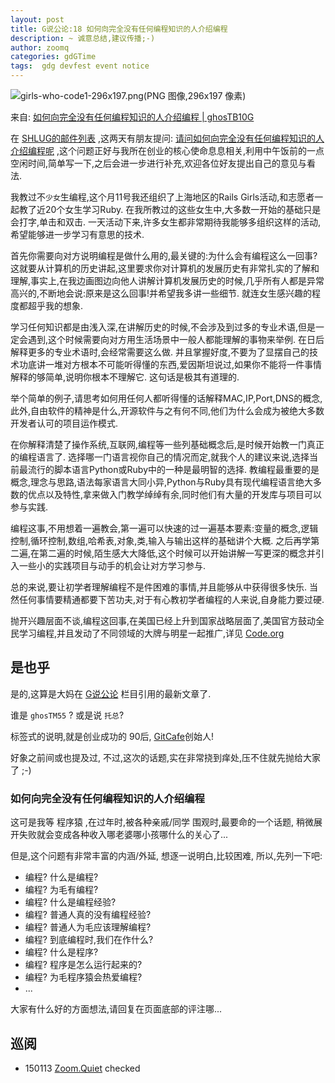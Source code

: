 ```yaml
---
layout: post
title: G说公论:18 如何向完全没有任何编程知识的人介绍编程
description: ~ 诚意总结,建议传播;-)
author: zoomq
categories: gdGTime
tags:  gdg devfest event notice
---
```


![girls-who-code1-296x197.png(PNG 图像,296x197 像素)](http://www.techcabal.com/wp-content/uploads/2013/06/girls-who-code1-296x197.png)

来自: [如何向完全没有任何编程知识的人介绍编程 | ghosTB10G](http://blog.ghostunix.org/2014/01/21/%E5%A6%82%E4%BD%95%E5%90%91%E5%AE%8C%E5%85%A8%E6%B2%A1%E6%9C%89%E4%BB%BB%E4%BD%95%E7%BC%96%E7%A8%8B%E7%9F%A5%E8%AF%86%E7%9A%84%E4%BA%BA%E4%BB%8B%E7%BB%8D%E7%BC%96%E7%A8%8B/)

在
[SHLUG的邮件列表](https://groups.google.com/group/shlug)
,这两天有朋友提问:
[请问如何向完全没有任何编程知识的人介绍编程呢](https://groups.google.com/forum/#!topic/shlug/ahjR8lsQE8M)
,这个问题正好与我所在创业的核心使命息息相关,利用中午饭前的一点空闲时间,简单写一下,之后会进一步进行补充,欢迎各位好友提出自己的意见与看法. 

我教过不`少女`生编程,这个月11号我还组织了上海地区的Rails Girls活动,和志愿者一起教了近20个女生学习Ruby. 在我所教过的这些女生中,大多数一开始的基础只是会打字,单击和双击. 一天活动下来,许多女生都非常期待我能够多组织这样的活动,希望能够进一步学习有意思的技术. 
<!--more-->

首先你需要向对方说明编程是做什么用的,最关键的:为什么会有编程这么一回事?这就要从计算机的历史讲起,这里要求你对计算机的发展历史有非常扎实的了解和理解,事实上,在我边画图边向他人讲解计算机发展历史的时候,几乎所有人都是异常高兴的,不断地会说:原来是这么回事!并希望我多讲一些细节. 就连女生感兴趣的程度都超乎我的想象. 

学习任何知识都是由浅入深,在讲解历史的时候,不会涉及到过多的专业术语,但是一定会遇到,这个时候需要向对方用生活场景中一般人都能理解的事物来举例. 在日后解释更多的专业术语时,会经常需要这么做. 并且掌握好度,不要为了显摆自己的技术功底讲一堆对方根本不可能听得懂的东西,爱因斯坦说过,如果你不能将一件事情解释的够简单,说明你根本不理解它. 这句话是极其有道理的. 

举个简单的例子,请思考如何用任何人都听得懂的话解释MAC,IP,Port,DNS的概念,此外,自由软件的精神是什么,开源软件与之有何不同,他们为什么会成为被绝大多数开发者认可的项目运作模式. 

在你解释清楚了操作系统,互联网,编程等一些列基础概念后,是时候开始教一门真正的编程语言了. 选择哪一门语言视你自己的情况而定,就我个人的建议来说,选择当前最流行的脚本语言Python或Ruby中的一种是最明智的选择. 教编程最重要的是概念,理念与思路,语法每家语言大同小异,Python与Ruby具有现代编程语言绝大多数的优点以及特性,拿来做入门教学绰绰有余,同时他们有大量的开发库与项目可以参与实践. 

编程这事,不用想着一遍教会,第一遍可以快速的过一遍基本要素:变量的概念,逻辑控制,循环控制,数组,哈希表,对象,类,输入与输出这样的基础讲个大概. 之后再学第二遍,在第二遍的时候,陌生感大大降低,这个时候可以开始讲解一写更深的概念并引入一些小的实践项目与动手的机会让对方学习参与. 

总的来说,要让初学者理解编程不是件困难的事情,并且能够从中获得很多快乐. 当然任何事情要精通都要下苦功夫,对于有心教初学者编程的人来说,自身能力要过硬. 

抛开兴趣层面不谈,编程这回事,在美国已经上升到国家战略层面了,美国官方鼓动全民学习编程,并且发动了不同领域的大牌与明星一起推广,详见
[Code.org](http://code.org/)


## 是也乎
是的,这算是大妈在 [G说公论](http://blog.zhgdg.org/categories.html#gdgtime-ref)
栏目引用的最新文章了.

谁是 `ghosTM55` ? 或是说 `托总`?

标签式的说明,就是创业成功的 90后, [GitCafe](https://gitcafe.com/)创始人!

好象之前间或也提及过, 不过,这次的话题,实在非常挠到痒处,压不住就先抛给大家了 ;-)

### 如何向完全没有任何编程知识的人介绍编程

这可是我等 程序猿 ,在过年时,被各种亲戚/同学 围观时,最要命的一个话题,
稍微展开失败就会变成各种收入哪老婆哪小孩哪什么的关心了...

但是,这个问题有非常丰富的内涵/外延, 想逐一说明白,比较困难,
所以,先列一下吧:

- 编程? 什么是编程?
- 编程? 为毛有编程?
- 编程? 什么是编程经验?
- 编程? 普通人真的没有编程经验?
- 编程? 普通人为毛应该理解编程?
- 编程? 到底编程时,我们在作什么?
- 编程? 什么是程序?
- 编程? 程序是怎么运行起来的?
- 编程? 为毛程序猿会热爱编程?
- ...

大家有什么好的方面想法,请回复在页面底部的评注哪...




## 巡阅
- 150113 [Zoom.Quiet](http://zoomquiet.io/) checked





